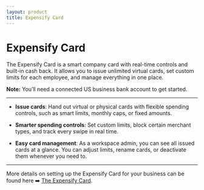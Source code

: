 ```yaml
---
layout: product
title: Expensify Card
---
```


# Expensify Card

The Expensify Card is a smart company card with real-time controls and built-in cash back. It allows you to issue unlimited virtual cards, set custom limits for each employee, and manage everything in one place. 

**Note:** You’ll need a connected US business bank account to get started.

---

- **Issue cards**: Hand out virtual or physical cards with flexible spending controls, such as smart limits, monthly caps, or fixed amounts.

- **Smarter spending controls**: Set custom limits, block certain merchant types, and track every swipe in real time.

- **Easy card management**: As a workspace admin, you can see all issued cards at a glance. You can adjust limits, rename cards, or deactivate them whenever you need to.

---

More details on setting up the Expensify Card for your business can be found here ➡️ [The Expensify Card](https://help.expensify.com/new-expensify/hubs/expensify-card/).
